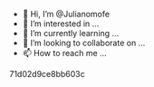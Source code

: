 - 👋 Hi, I’m @Julianomofe
- 👀 I’m interested in ...
- 🌱 I’m currently learning ...
- 💞️ I’m looking to collaborate on ...
- 📫 How to reach me ...

<!---
Julianomofe/Julianomofe is a ✨ special ✨ repository because its `README.md` (this file) appears on your GitHub profile.
You can click the Preview link to take a look at your changes.
--->
71d02d9ce8bb603c
